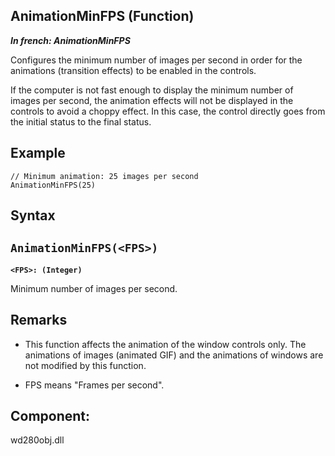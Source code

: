 
## AnimationMinFPS (Function)

***In french: AnimationMinFPS***



<a name="XUse"></a>
<a name="Use"></a>
<a name="description"></a>
Configures the minimum number of images per second in order for the animations (transition effects) to be enabled in the controls.

If the computer is not fast enough to display the minimum number of images per second, the animation effects will not be displayed in the controls to avoid a choppy effect. In this case, the control directly goes from the initial status to the final status.
<a name="Example1"></a>
<a name="sample_code"></a>

## Example


```wl
// Minimum animation: 25 images per second
AnimationMinFPS(25)
```

<a name="XSYNTAX"></a>
<a name="SYNTAX1"></a>

## Syntax

`AnimationMinFPS(<FPS>)`
---

**`<FPS>: (Integer)`**

Minimum number of images per second.  



<a name="NOTE0"></a>
<a name="NOTE0_1"></a>

## Remarks


- This function affects the animation of the window controls only. The animations of images (animated GIF) and the animations of windows are not modified by this function.

- FPS means "Frames per second".




<a name="XComponent"></a>

## Component:
wd280obj.dll
